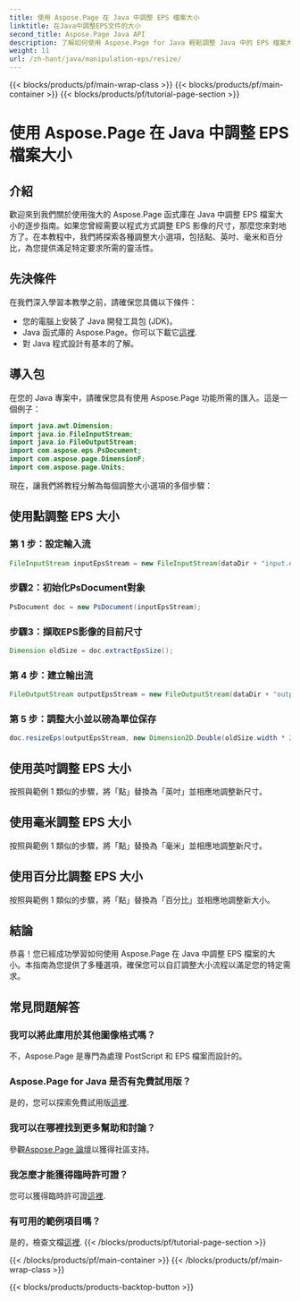 ```yaml
---
title: 使用 Aspose.Page 在 Java 中調整 EPS 檔案大小
linktitle: 在Java中調整EPS文件的大小
second_title: Aspose.Page Java API
description: 了解如何使用 Aspose.Page for Java 輕鬆調整 Java 中的 EPS 檔案大小。請按照我們的綜合指南取得逐步說明。
weight: 11
url: /zh-hant/java/manipulation-eps/resize/
---
```


{{< blocks/products/pf/main-wrap-class >}}
{{< blocks/products/pf/main-container >}}
{{< blocks/products/pf/tutorial-page-section >}}

# 使用 Aspose.Page 在 Java 中調整 EPS 檔案大小

## 介紹
歡迎來到我們關於使用強大的 Aspose.Page 函式庫在 Java 中調整 EPS 檔案大小的逐步指南。如果您曾經需要以程式方式調整 EPS 影像的尺寸，那麼您來對地方了。在本教程中，我們將探索各種調整大小選項，包括點、英吋、毫米和百分比，為您提供滿足特定要求所需的靈活性。
## 先決條件
在我們深入學習本教學之前，請確保您具備以下條件：
- 您的電腦上安裝了 Java 開發工具包 (JDK)。
-  Java 函式庫的 Aspose.Page。你可以下載它[這裡](https://releases.aspose.com/page/java/).
- 對 Java 程式設計有基本的了解。
## 導入包
在您的 Java 專案中，請確保您具有使用 Aspose.Page 功能所需的匯入。這是一個例子：
```java
import java.awt.Dimension;
import java.io.FileInputStream;
import java.io.FileOutputStream;
import com.aspose.eps.PsDocument;
import com.aspose.page.DimensionF;
import com.aspose.page.Units;

```
現在，讓我們將教程分解為每個調整大小選項的多個步驟：
## 使用點調整 EPS 大小
### 第 1 步：設定輸入流
```java
FileInputStream inputEpsStream = new FileInputStream(dataDir + "input.eps");
```
### 步驟2：初始化PsDocument對象
```java
PsDocument doc = new PsDocument(inputEpsStream);
```
### 步驟3：擷取EPS影像的目前尺寸
```java
Dimension oldSize = doc.extractEpsSize();
```
### 第 4 步：建立輸出流
```java
FileOutputStream outputEpsStream = new FileOutputStream(dataDir + "output_resize_points.eps");
```
### 第 5 步：調整大小並以磅為單位保存
```java
doc.resizeEps(outputEpsStream, new Dimension2D.Double(oldSize.width * 2, oldSize.height * 2), Units.Points);
```
## 使用英吋調整 EPS 大小
按照與範例 1 類似的步驟，將「點」替換為「英吋」並相應地調整新尺寸。
## 使用毫米調整 EPS 大小
按照與範例 1 類似的步驟，將「點」替換為「毫米」並相應地調整新尺寸。
## 使用百分比調整 EPS 大小
按照與範例 1 類似的步驟，將「點」替換為「百分比」並相應地調整新大小。
## 結論
恭喜！您已經成功學習如何使用 Aspose.Page 在 Java 中調整 EPS 檔案的大小。本指南為您提供了多種選項，確保您可以自訂調整大小流程以滿足您的特定需求。

## 常見問題解答
### 我可以將此庫用於其他圖像格式嗎？
不，Aspose.Page 是專門為處理 PostScript 和 EPS 檔案而設計的。
### Aspose.Page for Java 是否有免費試用版？
是的，您可以探索免費試用版[這裡](https://releases.aspose.com/).
### 我可以在哪裡找到更多幫助和討論？
參觀[Aspose.Page 論壇](https://forum.aspose.com/c/page/39)以獲得社區支持。
### 我怎麼才能獲得臨時許可證？
您可以獲得臨時許可證[這裡](https://purchase.aspose.com/temporary-license/).
### 有可用的範例項目嗎？
是的，檢查文檔[這裡](https://reference.aspose.com/page/java/).
{{< /blocks/products/pf/tutorial-page-section >}}

{{< /blocks/products/pf/main-container >}}
{{< /blocks/products/pf/main-wrap-class >}}

{{< blocks/products/products-backtop-button >}}
